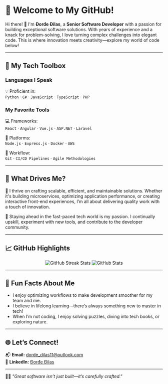 # 🌟 Welcome to My GitHub!  

Hi there! 👋 I'm **Đorđe Đilas**, a **Senior Software Developer** with a passion for building exceptional software solutions. With years of experience and a knack for problem-solving, I love turning complex challenges into elegant code. This is where innovation meets creativity—explore my world of code below!  

---

## 🎨 My Tech Toolbox  

### **Languages I Speak**  
💡 Proficient in:  
`Python` · `C#` · `JavaScript` · `TypeScript` · `PHP`

### **My Favorite Tools**  
💻 Frameworks:  
`React` · `Angular` · `Vue.js` · `ASP.NET` · `Laravel`  

🔧 Platforms:  
`Node.js` · `Express.js` · `Docker` · `AWS`  

💼 Workflow:  
`Git` · `CI/CD Pipelines` · `Agile Methodologies`

---

## 🌟 What Drives Me?  

🚀 I thrive on crafting scalable, efficient, and maintainable solutions. Whether it's building microservices, optimizing application performance, or creating interactive front-end experiences, I’m all about delivering quality work with a touch of innovation.  

🌱 Staying ahead in the fast-paced tech world is my passion. I continually upskill, experiment with new tools, and contribute to the developer community.  

---

## 📈 GitHub Highlights  

<div align="center">
  <img src="https://streak-stats.demolab.com?user=djordje-dilas&theme=highcontrast&hide_border=true&border_radius=6" alt="GitHub Streak Stats" />
  <img src="https://github-readme-stats.vercel.app/api?username=dorde-dilas&show_icons=true&theme=chartreuse-dark" alt="GitHub Stats" />
</div>  

---

## 🎯 Fun Facts About Me  

- I enjoy optimizing workflows to make development smoother for my team and me.  
- I believe in lifelong learning—there’s always something new to master in tech!  
- When I’m not coding, I enjoy solving puzzles, diving into tech books, or exploring nature.  

---

## 🌐 Let’s Connect!  

📬 **Email:** [dorde_dilas11@outlook.com](mailto:dorde_dilas11@outlook.com)  
🔗 **LinkedIn:** [Đorđe Đilas](https://www.linkedin.com/in/%C4%91or%C4%91e-%C4%91ilas-013ba5305/)  

---

👨‍💻 _"Great software isn’t just built—it’s carefully crafted."_  

